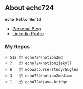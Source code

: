 ## About echo724

<code>**echo Hello World**</code>

- [Personal Blog](https://medium.com/echo-devblog)
- [Linkedin Profile](https://www.linkedin.com/in/eunchan-cho-382001184)

### My Repos
```
⭐️ 512 📦 echo724/notion2md
⭐️ 7   📦 echo724/notion2jekyll
⭐️ 6   📦 woowacourse-study/Gugles
⭐️ 3   📦 echo724/notion2medium
⭐️ 1   📦 echo724/java-bridge
```
